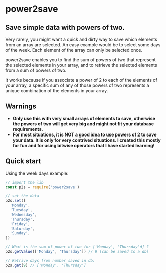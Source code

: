 # power2save

## Save simple data with powers of two.

Very rarely, you might want a quick and dirty way to save which elements from an array are selected.
An easy example would be to select some days of the week. Each element of the array can only be selected
once.

power2save enables you to find the sum of powers of two that represent the selected elements in your array,
and to retrieve the selected elements from a sum of powers of two.

It works because if you associate a power of 2 to each of the elements of your array, a specific sum of any of those powers of two represents a unique combination of the elements in your array.

## Warnings

- **Only use this with very small arrays of elements to save, otherwise the powers of two will get very big and might not fit your database requirements.**
- **For most situations, it is NOT a good idea to use powers of 2 to save your data. It is only for very contrived situations. I created this mostly for fun and for using bitwise operators that I have started learning!**

## Quick start

Using the week days example:

```javascript
// import the lib
const p2s = require('power2save')

// set the data
p2s.set([
  'Monday',
  'Tuesday',
  'Wednesday',
  'Thursday',
  'Friday',
  'Saturday',
  'Sunday',
])

// What is the sum of power of two for ['Monday', 'Thursday'd] ?
p2s.getValue(['Monday', 'Thursday']) // 9 (can be saved to a db)

// Retrive days from number saved in db:
p2s.get(9) // ['Monday', 'Thursday']
```
